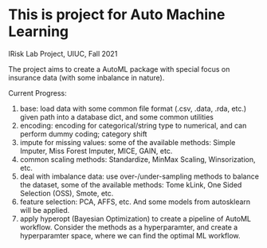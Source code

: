 # This is project for Auto Machine Learning

IRisk Lab Project, UIUC, Fall 2021

The project aims to create a AutoML package with special focus on insurance data (with some inbalance in nature).


Current Progress:
1. base: load data with some common file format (.csv, .data, .rda, etc.) given path into a database dict, and some common utilities
2. encoding: encoding for categorical/string type to numerical, and can perform dummy coding; category shift
3. impute for missing values: some of the available methods: Simple Imputer, Miss Forest Imputer, MICE, GAIN, etc.
4. common scaling methods: Standardize, MinMax Scaling, Winsorization, etc.
5. deal with imbalance data: use over-/under-sampling methods to balance the dataset, some of the available methods: Tome kLink, One Sided Selection (OSS), Smote, etc.
6. feature selection: PCA, AFFS, etc. And some models from autosklearn will be applied.
7. apply hyperopt (Bayesian Optimization) to create a pipeline of AutoML workflow. Consider the methods as a hyperparamter, and create a hyperparamter space, where we can find the optimal ML workflow.
